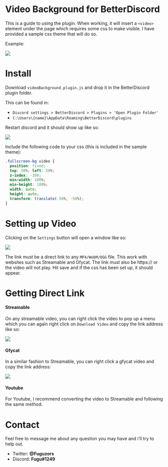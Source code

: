 # Video Background for BetterDiscord
This is a guide to using the plugin. When working, it will insert a `<video>` element under the page which requires some css to make visible. I have provided a sample css theme that will do so.

Example: 

![](https://thumbs.gfycat.com/ClumsyGreenHookersealion-size_restricted.gif)

# Install
Download `videoBackground.plugin.js` and drop it in the BetterDiscord plugin folder. 

This can be found in:
+ `Discord settings > BetterDiscord > Plugins > 'Open Plugin Folder'`
+ `C:\Users\{name}\AppData\Roaming\BetterDiscord\plugins`

Restart discord and it should show up like so:

![](https://i.imgur.com/1wzj3HE.png)

Include the following code to your css (this is included in the sample theme):
```css
.fullscreen-bg video {
  position: fixed;
  top: 50%; left: 50%;
  z-index: -100;
  min-width: 100%;
  min-height: 100%;
  width: auto;
  height: auto;
  transform: translate(-50%, -50%);
}
```

# Setting up Video
Clicking on the `Settings` button will open a window like so:

![](https://i.imgur.com/kWQK9za.png)

The link must be a direct link to any `MP4/WebM/OGG` file. This work with websites such as Streamable and Gfycat. The link must also be https:// or the video will not play. Hit save and if the css has been set up, it should appear.

# Getting Direct Link
<h4>Streamable</h4>

On any streamable video, you can right click the video to pop up a menu which you can again right click on `Download Video` and copy the link address like so:

![](https://i.imgur.com/SsxNFXV.png)

<h4>Gfycat</h4>

In a similar fashion to Streamable, you can right click a gfycat video and copy the link address:

![](https://i.imgur.com/BPzKJMM.png)

<h4>Youtube</h4>

For Youtube, I recommend converting the video to Streamable and following the same method.

# Contact
Feel free to message me about any question you may have and i'll try to help out.
+ Twitter: **@Fuguzors**
+ Discord: **Fugu#1249**